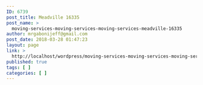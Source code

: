 ```yaml
---
ID: 6739
post_title: Meadville 16335
post_name: >
  moving-services-moving-services-moving-services-meadville-16335
author: mrgabonijeff@gmail.com
post_date: 2018-03-28 01:47:23
layout: page
link: >
  http://localhost/wordpress/moving-services-moving-services-moving-services-meadville-16335/
published: true
tags: [ ]
categories: [ ]
---
```

